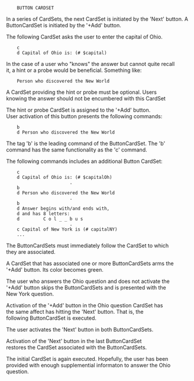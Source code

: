 <pre><code>    BUTTON CARDSET
</code></pre>

<p>In a series of CardSets, the next CardSet is initiated by the
'Next' button.  A ButtonCardSet is initiated by the '+Add' button.</p>

<p>The following  CardSet asks the user to enter the capital of Ohio.  </p>

<pre><code>    c
    d Capital of Ohio is: (# $capital)
</code></pre>

<p>In the case of a user who "knows" the answer but cannot quite recall <br />
it, a hint or a probe would be beneficial.  Something like:  </p>

<pre><code>    Person who discovered the New World
</code></pre>

<p>A CardSet providing the hint or probe must be optional.  Users <br />
knowing the answer should not be encumbered with this CardSet  </p>

<p>The hint or probe CardSet is assigned to the '+Add' button. <br />
User activation of this button presents the following commands: </p>

<pre><code>    b
    d Person who discovered the New World
</code></pre>

<p>The tag 'b' is the leading command of the ButtonCardSet.  The 'b' <br />
command has the same functionality as the 'c' command.   </p>

<p>The following commands includes an additional Button CardSet:  </p>

<pre><code>    c
    d Capital of Ohio is: (# $capitalOh)
                        .
    b
    d Person who discovered the New World
                        .
    b
    d Answer begins with/and ends with,
    d and has 8 letters:
    d         C o l _ _ b u s
                        .
    c Capital of New York is (# capitalNY)
    ...
</code></pre>

<p>The ButtonCardSets must immediately follow the CardSet to which <br />
they are associated.  </p>

<p>A CardSet that has associated one or more ButtonCardSets arms the <br />
'+Add' button.  Its color becomes green.   </p>

<p>The user who answers the Ohio question and does not activate the <br />
'+Add' button skips the ButtonCardSets and is presented with the <br />
New York question.  </p>

<p>Activation of the '+Add' button in the Ohio question CardSet has <br />
the same affect has hitting the 'Next' button. That is, the <br />
following ButtonCardSet is executed.   </p>

<p>The user activates the 'Next' button in both ButtonCardSets.   </p>

<p>Activation of the 'Next' button in the last ButtonCardSet <br />
restores the CardSet associated with the ButtonCardSets.   </p>

<p>The initial CardSet is again executed. Hopefully, the user has been <br />
provided with enough supplemential informaton to answer the Ohio <br />
question.    </p>
